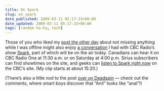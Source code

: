 ```yaml
---
title: On Spark
slug: on_spark
date_published: 2009-03-11 05:17:33+00:00
date_updated: 2009-03-11 05:17:33+00:00
tags: [random ha-ha, tech]
---
```

Those of you who liked my [post the other day](/2009/02/you-didnt-miss-anything.html) about not missing anything while I was offline might also enjoy [a conversation](http://www.cbc.ca/spark/2009/02/how-much-information-overload-is-self-induced/) I had with CBC Radio’s show [Spark](http://www.cbc.ca/spark/2009/03/episode-69-march-11-14-2009/), part of which will be on the air today. Canadians can hear it on CBC Radio One at 11:30 a.m. or on Saturday at 4:00 p.m. Sirius subscribers can find showtimes on the site, and geeks can [listen to Spark right now](http://www.cbc.ca/spark/2009/03/episode-69-march-11-14-2009/) on the CBC’s site. (My clip starts at about 15:20.)

(There’s also a little nod to the post [over on Deadspin](http://deadspin.com/5166953/the-internet-makes-death-come-quicker-and-easier) — check out the comments, where smart boys discover that “Anil” looks like “anal”!)
